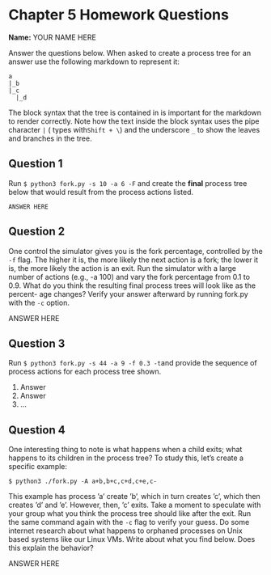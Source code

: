 # Chapter 5 Homework Questions

**Name:** YOUR NAME HERE

Answer the questions below. When asked to create a process tree for an answer use the following markdown to represent it:

```textile
a
|_b
|_c
  |_d
```

The block syntax that the tree is contained in is important for the markdown to render correctly. Note how the text inside the block syntax uses the pipe character `|` ( types with`Shift + \`) and the underscore `_` to show the leaves and branches in the tree.


## Question 1

Run `$ python3 fork.py -s 10 -a 6 -F` and create the **final** process tree below that would result from the process actions listed.


```textile
ANSWER HERE
```


## Question 2

One control the simulator gives you is the fork percentage, controlled by the `-f` flag. The higher it is, the more likely the next action is a fork; the lower it is, the more likely the action is an exit. Run the simulator with a large number of actions (e.g., -a 100) and vary the fork percentage from 0.1 to 0.9. What do you think the resulting final process trees will look like as the percent- age changes? Verify your answer afterward by running fork.py with the  `-c` option.


ANSWER HERE


## Question 3

Run `$ python3 fork.py -s 44 -a 9 -f 0.3 -t`and provide the sequence of process actions for each process tree shown.


1. Answer
2. Answer
3. ...


## Question 4

One interesting thing to note is what happens when a child exits; what happens to its children in the process tree? To study this, let’s create a specific example:

`$ python3 ./fork.py -A a+b,b+c,c+d,c+e,c-`

This example has process ’a’ create ’b’, which in turn creates ’c’, which then creates ’d’ and ’e’. However, then, ’c’ exits. Take a moment to speculate with your group what you think the process tree should like after the exit. Run the same command again with the `-c` flag to verify your guess. Do some internet research about what happens to orphaned processes on Unix based systems like our Linux VMs. Write about what you find below. Does this explain the behavior?


ANSWER HERE
